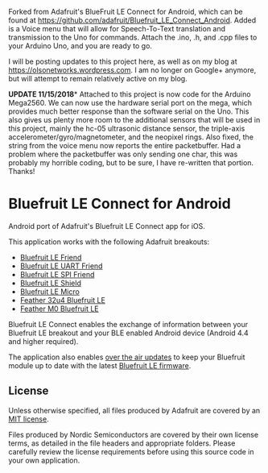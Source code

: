 Forked from Adafruit's BlueFruit LE Connect for Android, which can be found at https://github.com/adafruit/Bluefruit_LE_Connect_Android.  Added is a Voice menu that will allow for Speech-To-Text translation and transmission to the Uno for commands.  Attach the .ino, .h, and .cpp files to your Arduino Uno, and you are ready to go.  

I will be posting updates to this project here, as well as on my blog at https://olsonetworks.wordpress.com.  I am no longer on Google+ anymore, but will attempt to remain relatively active on my blog.  

**UPDATE 11/15/2018***
Attached to this project is now code for the Arduino Mega2560.  We can now use the hardware serial port on the mega, which provides much better response than the software serial on the Uno.  This also gives us plenty more room to the additional sensors that will be used in this project, mainly the hc-05 ultrasonic distance sensor, the triple-axis accelerometer/gyro/magnetometer, and the neopixel rings.  Also fixed, the string from the voice menu now reports the entire packetbuffer.  Had a problem where the packetbuffer was only sending one char, this was probably my horrible coding, but to be sure, I have re-written that portion.  Thanks!

Bluefruit LE Connect for Android
================================

Android port of Adafruit's Bluefruit LE Connect app for iOS.

This application works with the following Adafruit breakouts:

- [Bluefruit LE Friend](https://www.adafruit.com/product/2267)
- [Bluefruit LE UART Friend](https://www.adafruit.com/product/2479)
- [Bluefruit LE SPI Friend](https://www.adafruit.com/product/2633)
- [Bluefruit LE Shield](https://www.adafruit.com/products/2746)
- [Bluefruit LE Micro](https://www.adafruit.com/product/2661)
- [Feather 32u4 Bluefruit LE](https://www.adafruit.com/product/2829)
- [Feather M0 Bluefruit LE](https://www.adafruit.com/products/2995)

Bluefruit LE Connect enables the exchange of information between your Bluefruit LE breakout and your BLE enabled Android device (Android 4.4 and higher required).  

The application also enables [over the air updates](https://learn.adafruit.com/introducing-the-adafruit-bluefruit-le-uart-friend/dfu-updates) to keep your Bluefruit module up to date with the latest [Bluefruit LE firmware](https://github.com/adafruit/Adafruit_BluefruitLE_Firmware).

## License

Unless otherwise specified, all files produced by Adafruit are covered by an [MIT license](https://github.com/adafruit/Bluefruit_LE_Connect_Android/blob/master/license.txt).  

Files produced by Nordic Semiconductors are covered by their own license terms, as detailed in the file headers and appropriate folders. Please carefully review the license requirements before using this source code in your own application.
